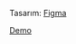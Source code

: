 Tasarım: [Figma](https://www.figma.com/file/8nkcQB5ohJZ1IC6mK4EvUm/Fitness-Landing-Page-(Community)?node-id=0%3A1)

[Demo](https://tested-appliance.surge.sh/)
